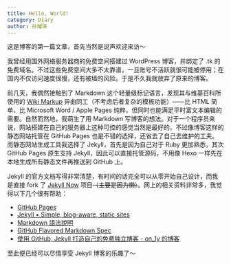 ```yaml
---
title: Hello, World!
category: Diary
author: 孙耀珠
---
```


这是博客的第一篇文章，首先当然是说声欢迎来访～

我曾经用国外网络服务器商的免费空间搭建过 WordPress 博客，并绑定了 .tk 的免费域名。不过这些免费空间大多不太靠谱，一旦账号不活跃就很可能被停用；在国内不仅访问速度很慢，还有被墙的风险。于是不久我就放弃了原来的博客。

前几天，我偶然接触到了 Markdown 这个轻量级标记语言，发现其与维基百科所使用的 [Wiki Markup](https://en.wikipedia.org/wiki/Help:Wiki_markup) 异曲同工（不考虑后者复杂的模板功能）——比 HTML 简单、比 Microsoft Word / Apple Pages 纯粹，但同时也能满足平时富文本编辑的需要。自然而然地，我萌生了用 Markdown 写博客的想法。对于一个程序员来说，网站搭建在自己的服务器上这种可控的感觉当然是最好的，不过像博客这样的静态网站托管在 GitHub Pages 也是不错的选择，还省去了自己去维护的工夫。而静态网站生成工具我选择了 Jekyll，首先是因为自己对于 Ruby 更加熟悉，其次 GitHub Pages 原生支持 Jekyll，因此可以直接托管源码，不用像 Hexo 一样先在本地生成所有静态文件再推送到 GitHub 上。

<!--more-->

Jekyll 的官方文档写得非常清楚，有时间的话完全可以从零开始自己设计，而我是直接 fork 了 [Jekyll Now](https://github.com/barryclark/jekyll-now) 项目~~（主要是因为懒）~~。网上的相关资料非常多，我觉得以下几个很有帮助：

- [GitHub Pages](https://pages.github.com)
- [Jekyll • Simple, blog-aware, static sites](https://jekyllrb.com)
- [Markdown 語法說明](http://markdown.tw)
- [GitHub Flavored Markdown Spec](https://github.github.com/gfm/)
- [使用 GitHub, Jekyll 打造自己的免费独立博客 - on_1y 的博客](http://blog.csdn.net/on_1y/article/details/19259435)

至此便已经可以尽情享受 Jekyll 博客的乐趣了～
